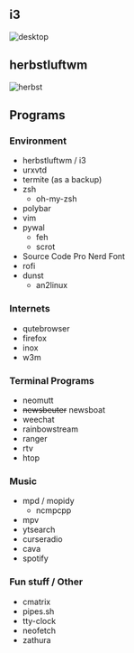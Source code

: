 ## i3
![desktop](http://0x0.st/nPL.png)

## herbstluftwm
![herbst](http://0x0.st/Fcw.png)

## Programs

### Environment
* herbstluftwm / i3
* urxvtd
* termite (as a backup)
* zsh
  * oh-my-zsh
* polybar
* vim
* pywal
  * feh
  * scrot
* Source Code Pro Nerd Font
* rofi
* dunst
  * an2linux

### Internets
* qutebrowser
* firefox
* inox
* w3m

### Terminal Programs
* neomutt
* ~~newsbeuter~~ newsboat
* weechat
* rainbowstream
* ranger
* rtv
* htop

### Music
* mpd / mopidy
  * ncmpcpp
* mpv
* ytsearch
* curseradio
* cava
* spotify

### Fun stuff / Other
* cmatrix
* pipes.sh
* tty-clock
* neofetch
* zathura
